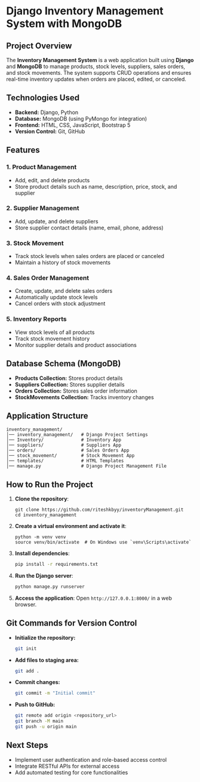# Django Inventory Management System with MongoDB

## Project Overview
The **Inventory Management System** is a web application built using **Django** and **MongoDB** to manage products, stock levels, suppliers, sales orders, and stock movements. The system supports CRUD operations and ensures real-time inventory updates when orders are placed, edited, or canceled.

## Technologies Used
- **Backend:** Django, Python
- **Database:** MongoDB (using PyMongo for integration)
- **Frontend:** HTML, CSS, JavaScript, Bootstrap 5
- **Version Control:** Git, GitHub

## Features
### 1. **Product Management**
- Add, edit, and delete products
- Store product details such as name, description, price, stock, and supplier

### 2. **Supplier Management**
- Add, update, and delete suppliers
- Store supplier contact details (name, email, phone, address)

### 3. **Stock Movement**
- Track stock levels when sales orders are placed or canceled
- Maintain a history of stock movements

### 4. **Sales Order Management**
- Create, update, and delete sales orders
- Automatically update stock levels
- Cancel orders with stock adjustment

### 5. **Inventory Reports**
- View stock levels of all products
- Track stock movement history
- Monitor supplier details and product associations

## Database Schema (MongoDB)
- **Products Collection:** Stores product details
- **Suppliers Collection:** Stores supplier details
- **Orders Collection:** Stores sales order information
- **StockMovements Collection:** Tracks inventory changes

## Application Structure
```
inventory_management/
│── inventory_management/   # Django Project Settings
│── Inventory/              # Inventory App
│── suppliers/              # Suppliers App
│── orders/                 # Sales Orders App
│── stock_movement/         # Stock Movement App
│── templates/              # HTML Templates
│── manage.py               # Django Project Management File
```

## How to Run the Project
1. **Clone the repository**:
   ```
   git clone https://github.com/riteshkbyy/inventoryManagement.git
   cd inventory_management
   ```
2. **Create a virtual environment and activate it**:
   ```
   python -m venv venv
   source venv/bin/activate  # On Windows use `venv\Scripts\activate`
   ```
3. **Install dependencies**:
   ```sh
   pip install -r requirements.txt
   ```
4. **Run the Django server**:
   ```sh
   python manage.py runserver
   ```
5. **Access the application**:
   Open `http://127.0.0.1:8000/` in a web browser.

## Git Commands for Version Control
- **Initialize the repository:**
  ```sh
  git init
  ```
- **Add files to staging area:**
  ```sh
  git add .
  ```
- **Commit changes:**
  ```sh
  git commit -m "Initial commit"
  ```
- **Push to GitHub:**
  ```sh
  git remote add origin <repository_url>
  git branch -M main
  git push -u origin main
  ```

## Next Steps
- Implement user authentication and role-based access control
- Integrate RESTful APIs for external access
- Add automated testing for core functionalities


